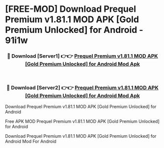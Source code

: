 # [FREE-MOD] Download Prequel Premium v1.81.1 MOD APK [Gold Premium Unlocked] for Android - 91i1w


<div align="center">
<h3>🔴 Download [Server1] 👉👉 <a href="https://apk-comot.site?title=Prequel_Premium_v1.81.1_MOD_APK_[Gold_Premium_Unlocked]_for_Android">Prequel Premium v1.81.1 MOD APK [Gold Premium Unlocked] for Android Mod Apk</a></h3><br>

<h3>🔴 Download [Server2] 👉👉 <a href="https://apk-comot.site?title=Prequel_Premium_v1.81.1_MOD_APK_[Gold_Premium_Unlocked]_for_Android">Prequel Premium v1.81.1 MOD APK [Gold Premium Unlocked] for Android Mod Apk</a></h3>
</div>



Download Prequel Premium v1.81.1 MOD APK [Gold Premium Unlocked] for Android 

Free APK MOD Prequel Premium v1.81.1 MOD APK [Gold Premium Unlocked] for Android 

Download Prequel Premium v1.81.1 MOD APK [Gold Premium Unlocked] for Android Mod For Android

